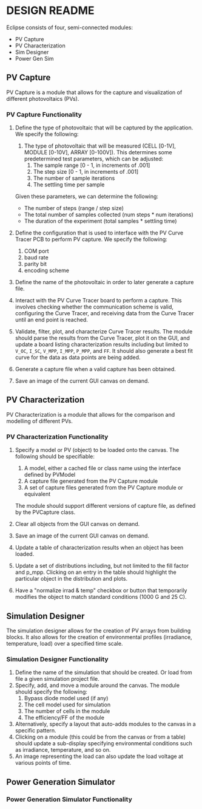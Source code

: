 # DESIGN README

Eclipse consists of four, semi-connected modules:

- PV Capture
- PV Characterization
- Sim Designer
- Power Gen Sim

## PV Capture

PV Capture is a module that allows for the capture and visualization of
different photovoltaics (PVs).

### PV Capture Functionality

1. Define the type of photovoltaic that will be captured by the application.
   We specify the following:
   1. The type of photovoltaic that will be measured (CELL [0-1V], MODULE
      [0-10V], ARRAY [0-100V]). This determines some predetermined test
      parameters, which can be adjusted:
      1. The sample range [0 - 1, in increments of .001]
      2. The step size [0 - 1, in increments of .001]
      3. The number of sample iterations
      4. The settling time per sample

   Given these parameters, we can determine the following:

   - The number of steps (range / step size)
   - The total number of samples collected (num steps * num iterations)
   - The duration of the experiment (total samples * settling time)
2. Define the configuration that is used to interface with the PV Curve Tracer
   PCB to perform PV capture. We specify the following:
   1. COM port
   2. baud rate
   3. parity bit
   4. encoding scheme
3. Define the name of the photovoltaic in order to later generate a capture
   file.
4. Interact with the PV Curve Tracer board to perform a capture. This involves
   checking whether the communication scheme is valid, configuring the Curve
   Tracer, and receiving data from the Curve Tracer until an end point is
   reached.
5. Validate, filter, plot, and characterize Curve Tracer results. The module
   should parse the results from the Curve Tracer, plot it on the GUI, and
   update a board listing characterization results including but limited to
   `V_OC`, `I_SC`, `V_MPP`, `I_MPP`, `P_MPP`, and `FF`. It should also generate
   a best fit curve for the data as data points are being added.
6. Generate a capture file when a valid capture has been obtained.
7. Save an image of the current GUI canvas on demand.

## PV Characterization

PV Characterization is a module that allows for the comparison and modelling of
different PVs.

### PV Characterization Functionality

1. Specify a model or PV (object) to be loaded onto the canvas. The following
   should be specifiable:
   1. A model, either a cached file or class name using the interface defined by
      PVModel
   2. A capture file generated from the PV Capture module
   3. A set of capture files generated from the PV Capture module or equivalent

   The module should support different versions of capture file, as defined by
   the PVCapture class.
2. Clear all objects from the GUI canvas on demand.
3. Save an image of the current GUI canvas on demand.
4. Update a table of characterization results when an object has been loaded.
5. Update a set of distributions including, but not limited to the fill factor
   and p_mpp. Clicking on an entry in the table should highlight the particular
   object in the distribution and plots.
6. Have a "normalize irrad & temp" checkbox or button that temporarily modifies
   the object to match standard conditions (1000 G and 25 C).

## Simulation Designer

The simulation designer allows for the creation of PV arrays from building
blocks. It also allows for the creation of environmental profiles (irradiance,
temperature, load) over a specified time scale.

### Simulation Designer Functionality

1. Define the name of the simulation that should be created. Or load from file a
   given simulation project file.
2. Specify, add, and move a module around the canvas. The module should specify
   the following:
   1. Bypass diode model used (if any)
   2. The cell model used for simulation
   3. The number of cells in the module
   4. The efficiency/FF of the module
3. Alternatively, specify a layout that auto-adds modules to the canvas in a
   specific pattern.
4. Clicking on a module (this could be from the canvas or from a table) should
   update a sub-display specifying environmental conditions such as irradiance,
   temperature, and so on.
5. An image representing the load can also update the load voltage at various
   points of time.


## Power Generation Simulator

### Power Generation Simulator Functionality
